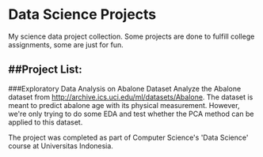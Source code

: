 # Data Science Projects
My science data project collection. Some projects are done to fulfill college assignments, some are just for fun.

##Project List:
---------------
###Exploratory Data Analysis on Abalone Dataset
Analyze the Abalone dataset from http://archive.ics.uci.edu/ml/datasets/Abalone. The dataset is meant to predict abalone age with its physical measurement. However, we're only trying to do some EDA and test whether the PCA method can be applied to this dataset.

The project was completed as part of Computer Science's 'Data Science' course at Universitas Indonesia.
